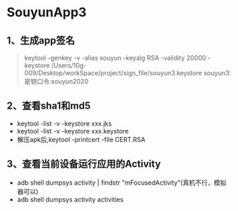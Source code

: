 # SouyunApp3
## 1、生成app签名
> keytool -genkey -v -alias souyun -keyalg RSA -validity 20000 -keystore /Users/10g-009/Desktop/workSpace/project/sign_file/souyun3.keystore
> souyun3:
  密钥口令:souyun2020
  
## 2、查看sha1和md5
* keytool -list -v -keystore xxx.jks
* keytool -list -v -keystore xxx.keystore
* 解压apk后,keytool -printcert -file CERT.RSA

## 3、查看当前设备运行应用的Activity
* adb shell dumpsys activity | findstr "mFocusedActivity"(真机不行，模拟器可以)
* adb shell dumpsys activity activities